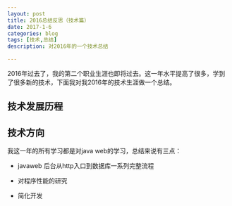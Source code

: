 ```yaml
---
layout: post
title: 2016总结反思（技术篇）
date: 2017-1-6
categories: blog
tags: [技术,总结]
description: 对2016年的一个技术总结

---
```


2016年过去了，我的第二个职业生涯也即将过去。这一年水平提高了很多，学到了很多新的技术，下面我对我2016年的技术生涯做一个总结。

## 技术发展历程

## 技术方向

我这一年的所有学习都是对java web的学习，总结来说有三点：

- javaweb 后台从http入口到数据库一系列完整流程

- 对程序性能的研究

- 简化开发

